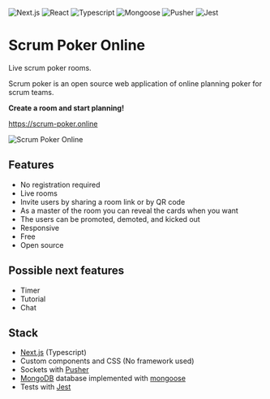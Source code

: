 <img src="https://img.shields.io/github/package-json/dependency-version/Kelsier90/Scrum-poker-online/next?style=for-the-badge" alt="Next.js" /> <img src="https://img.shields.io/github/package-json/dependency-version/Kelsier90/Scrum-poker-online/react?style=for-the-badge" alt="React" /> <img src="https://img.shields.io/github/package-json/dependency-version/kelsier90/scrum-poker-online/dev/typescript?style=for-the-badge" alt="Typescript" /> <img src="https://img.shields.io/github/package-json/dependency-version/Kelsier90/Scrum-poker-online/mongoose?style=for-the-badge" alt="Mongoose" /> <img src="https://img.shields.io/github/package-json/dependency-version/Kelsier90/Scrum-poker-online/pusher?style=for-the-badge" alt="Pusher" /> <img src="https://img.shields.io/github/package-json/dependency-version/kelsier90/scrum-poker-online/dev/jest?style=for-the-badge" alt="Jest" />

# Scrum Poker Online

Live scrum poker rooms.

Scrum poker is an open source web application of online planning poker for scrum teams.

**Create a room and start planning!**

https://scrum-poker.online

<img src="https://raw.githubusercontent.com/Kelsier90/Scrum-poker-online/main/presentation.gif" alt="Scrum Poker Online" />

## Features

- No registration required
- Live rooms
- Invite users by sharing a room link or by QR code
- As a master of the room you can reveal the cards when you want
- The users can be promoted, demoted, and kicked out
- Responsive
- Free
- Open source

## Possible next features

- Timer
- Tutorial
- Chat

## Stack

- [Next.js](https://nextjs.org) (Typescript)
- Custom components and CSS (No framework used)
- Sockets with [Pusher](https://pusher.com)
- [MongoDB](https://www.mongodb.com) database implemented with [mongoose](https://mongoosejs.com)
- Tests with [Jest](https://jestjs.io)
